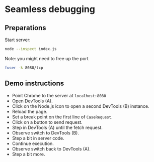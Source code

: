 # Seamless debugging #

## Preparations ##

Start server:
```bash
node --inspect index.js
```

Note: you might need to free up the port
```bash
fuser -k 8080/tcp
```

## Demo instructions ##

* Point Chrome to the server at `localhost:8080`
* Open DevTools (A).
* Click on the Node.js icon to open a second DevTools (B) instance.
* Reload the page.
* Set a break point on the first line of `CaseRequest`.
* Click on a button to send request.
* Step in DevTools (A) until the fetch request.
* Observe switch to DevTools (B).
* Step a bit in server code.
* Continue execution.
* Observe switch back to DevTools (A).
* Step a bit more.
